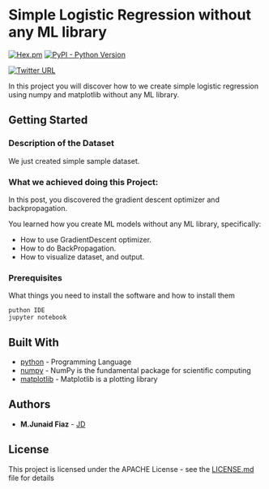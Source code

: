# Simple Logistic Regression without any ML library

[![Hex.pm](https://img.shields.io/hexpm/l/plug.svg)](https://github.com/junaidfiaz143/First-NeuralNetwork/blob/master/LICENSE) [![PyPI - Python Version](https://img.shields.io/pypi/pyversions/Django.svg)](https://www.python.org/)


[![Twitter URL](https://img.shields.io/twitter/url/http/shields.io.svg?style=social)](https://twitter.com/intent/tweet?text=Simple%20Logistic%20Regression%20without%20any%20ML%20library%20https://github.com/junaidfiaz143/First-NeuralNetwork&&via=junaidfiaz143&hashtags=ML,GradientDescent,BackPropagation,matplotlib,developer)

In this project you will discover how to we create simple logistic regression using numpy and matplotlib without any ML library.

## Getting Started

### Description of the Dataset
We just created simple sample dataset.

### What we achieved doing this Project:
In this post, you discovered the gradient descent optimizer and backpropagation.

You learned how you create ML models without any ML library, specifically:

+	How to use GradientDescent optimizer.
+	How to do BackPropagation.
+	How to visualize dataset, and output.

### Prerequisites

What things you need to install the software and how to install them

```
puthon IDE
jupyter notebook
```
<!-- 
## Deployment

Add additional notes about how to deploy this on a live system -->

## Built With

* [python](https://www.python.org/) - Programming Language
* [numpy](http://www.numpy.org/) - NumPy is the fundamental package for scientific computing
* [matplotlib](https://matplotlib.org) - Matplotlib is a plotting library

## Authors

* **M.Junaid Fiaz** - [JD](https://github.com/junaidfiaz143)
<!-- 
See also the list of [contributors](https://github.com/your/project/contributors) who participated in this project. -->

## License

This project is licensed under the APACHE License - see the [LICENSE.md](LICENSE) file for details
<!-- 
## Acknowledgments

* Hat tip to anyone whose code was used
* Inspiration
* etc -->

